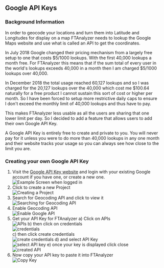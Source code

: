 ## Google API Keys ##
### Background Information ###
In order to geocode your locations and turn them into Latitude and Longitudes for display on a map FTAnalyzer needs to lookup the Google Maps website and use what is called an API to get the coordinates.

In July 2018 Google changed their pricing mechanism from a largely free setup to one that costs $5/1000 lookups. With the first 40,000 lookups a month free. 
For FTAnalyzer this means that if the sum total of every user in the world's lookups exceeds 40,000 in a month then I am charged $5/1000 lookups over 40,000.

In December 2018 the total usage reached 60,127 lookups and so I was charged for the 20,127 lookups over the 40,000 which cost me $100.64 naturally for a free product I cannot sustain this sort of cost or higher per month. So I have been forced to setup more restrictive daily caps to ensure I don't exceed the monthly limit of 40,000 lookups and thus have to pay.

This makes FTAnalyzer less usable as all the users are sharing that one lower limit per day. So I decided to add a feature that allows users to add their own Google API Key.

A Google API Key is entirely free to create and private to you. You will never pay for it unless you were to do more than 40,000 lookups in any one month and their website tracks your usage so you can always see how close to the limit you are.

### Creating your own Google API Key ###
1) Visit the [Google API Key website](https://cloud.google.com/console/google/maps-apis/overview) and login with your existing Google account if you have one, or create a new one.  
   ![Example Screen when logged in](http://www.ftanalyzer.com/GoogleAPI-1.png) 
2) Click to create a new Project  
   ![Creating a Project](http://www.ftanalyzer.com/GoogleAPI-2.png) 
3) Search for Geocoding API and click to view it
   ![Searching for Geocoding API](http://www.ftanalyzer.com/GoogleAPI-3.png) 
4) Enable Geocoding API  
   ![Enable Google API](http://www.ftanalyzer.com/GoogleAPI-4.png)
5) Get your API Key for FTAnalyzer
   a) Click on APIs  
   ![APIs](http://www.ftanalyzer.com/GoogleAPI-5a.png)
   b) then click on credentials  
   ![credentials](http://www.ftanalyzer.com/GoogleAPI-5b.png)  
   c) then click create credentials   
   ![create credentials](http://www.ftanalyzer.com/GoogleAPI-5c.png)
   d) and select API Key  
   ![select API key](http://www.ftanalyzer.com/GoogleAPI-5d.png)
   e) once your key is displayed click close  
   ![created API](http://www.ftanalyzer.com/GoogleAPI-5e.png)
6) Now copy your API key to paste it into FTAnalyzer  
   ![Copy Key](http://www.ftanalyzer.com/GoogleAPI-6.png)